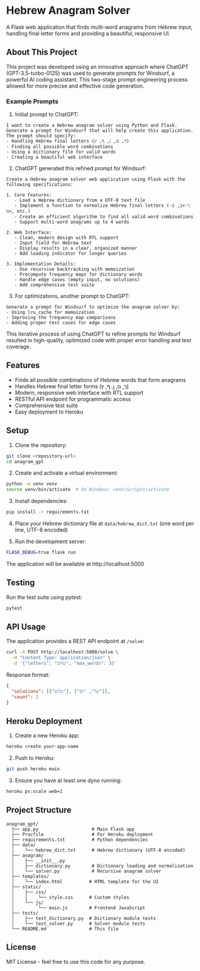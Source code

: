 # Hebrew Anagram Solver

A Flask web application that finds multi-word anagrams from Hebrew input, handling final letter forms and providing a beautiful, responsive UI.

## About This Project

This project was developed using an innovative approach where ChatGPT (GPT-3.5-turbo-0125) was used to generate prompts for Windsurf, a powerful AI coding assistant. This two-stage prompt engineering process allowed for more precise and effective code generation.

### Example Prompts

1. Initial prompt to ChatGPT:
```
I want to create a Hebrew anagram solver using Python and Flask. Generate a prompt for Windsurf that will help create this application. The prompt should specify:
- Handling Hebrew final letters (ך, ם, ן, ף, ץ)
- Finding all possible word combinations
- Using a dictionary file for valid words
- Creating a beautiful web interface
```

2. ChatGPT generated this refined prompt for Windsurf:
```
Create a Hebrew anagram solver web application using Flask with the following specifications:

1. Core Features:
   - Load a Hebrew dictionary from a UTF-8 text file
   - Implement a function to normalize Hebrew final letters (ך->כ, ם->מ, etc.)
   - Create an efficient algorithm to find all valid word combinations
   - Support multi-word anagrams up to 4 words

2. Web Interface:
   - Clean, modern design with RTL support
   - Input field for Hebrew text
   - Display results in a clear, organized manner
   - Add loading indicator for longer queries

3. Implementation Details:
   - Use recursive backtracking with memoization
   - Precompute frequency maps for dictionary words
   - Handle edge cases (empty input, no solutions)
   - Add comprehensive test suite
```

3. For optimizations, another prompt to ChatGPT:
```
Generate a prompt for Windsurf to optimize the anagram solver by:
- Using lru_cache for memoization
- Improving the frequency map comparisons
- Adding proper test cases for edge cases
```

This iterative process of using ChatGPT to refine prompts for Windsurf resulted in high-quality, optimized code with proper error handling and test coverage.

## Features

- Finds all possible combinations of Hebrew words that form anagrams
- Handles Hebrew final letter forms (ך, ם, ן, ף, ץ)
- Modern, responsive web interface with RTL support
- RESTful API endpoint for programmatic access
- Comprehensive test suite
- Easy deployment to Heroku

## Setup

1. Clone the repository:
```bash
git clone <repository-url>
cd anagram_gpt
```

2. Create and activate a virtual environment:
```bash
python -m venv venv
source venv/bin/activate  # On Windows: venv\Scripts\activate
```

3. Install dependencies:
```bash
pip install -r requirements.txt
```

4. Place your Hebrew dictionary file at `data/hebrew_dict.txt` (one word per line, UTF-8 encoded)

5. Run the development server:
```bash
FLASK_DEBUG=true flask run
```

The application will be available at http://localhost:5000

## Testing

Run the test suite using pytest:
```bash
pytest
```

## API Usage

The application provides a REST API endpoint at `/solve`:

```bash
curl -X POST http://localhost:5000/solve \
  -H "Content-Type: application/json" \
  -d '{"letters": "שלום", "max_words": 3}'
```

Response format:
```json
{
  "solutions": [["שלום"], ["של", "ום"]],
  "count": 2
}
```

## Heroku Deployment

1. Create a new Heroku app:
```bash
heroku create your-app-name
```

2. Push to Heroku:
```bash
git push heroku main
```

3. Ensure you have at least one dyno running:
```bash
heroku ps:scale web=1
```

## Project Structure

```
anagram_gpt/
  ├── app.py                    # Main Flask app
  ├── Procfile                  # For Heroku deployment
  ├── requirements.txt          # Python dependencies
  ├── data/
  │    └── hebrew_dict.txt      # Hebrew dictionary (UTF-8 encoded)
  ├── anagram/
  │    ├── __init__.py
  │    ├── dictionary.py        # Dictionary loading and normalization
  │    └── solver.py            # Recursive anagram solver
  ├── templates/
  │    └── index.html          # HTML template for the UI
  ├── static/
  │    ├── css/
  │    │    └── style.css      # Custom styles
  │    └── js/
  │         └── main.js        # Frontend JavaScript
  ├── tests/
  │    ├── test_dictionary.py  # Dictionary module tests
  │    └── test_solver.py      # Solver module tests
  └── README.md                # This file
```

## License

MIT License - feel free to use this code for any purpose.
